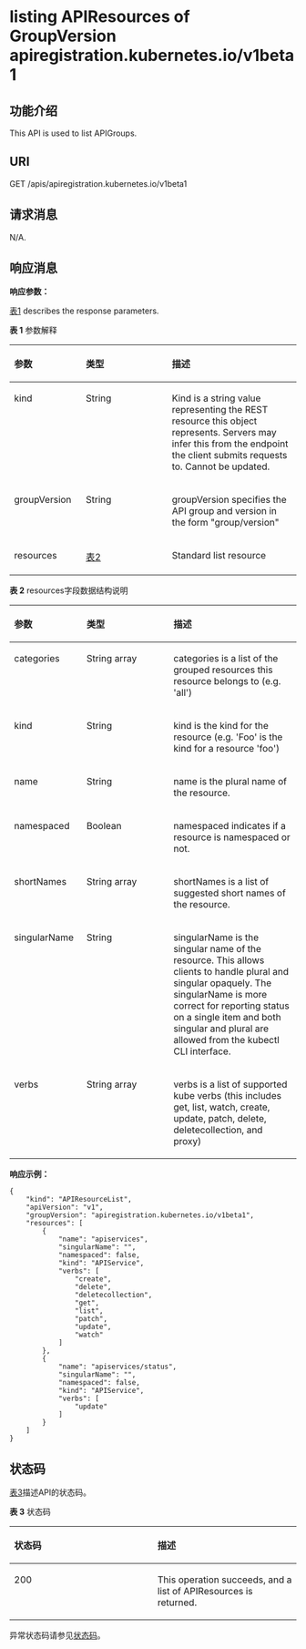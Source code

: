 # listing APIResources of GroupVersion apiregistration.kubernetes.io/v1beta1<a name="cce_02_0188"></a>

## 功能介绍<a name="section42248057"></a>

This API is used to list APIGroups.

## URI<a name="section44688198"></a>

GET /apis/apiregistration.kubernetes.io/v1beta1

## 请求消息<a name="section66649469"></a>

N/A.

## 响应消息<a name="section62974309"></a>

**响应参数：**

[表1](#d0e46199)  describes the response parameters.

**表 1**  参数解释

<a name="d0e46199"></a>
<table><thead align="left"><tr id="row12332252"><th class="cellrowborder" valign="top" width="25%" id="mcps1.2.4.1.1"><p id="p59388390"><a name="p59388390"></a><a name="p59388390"></a>参数</p>
</th>
<th class="cellrowborder" valign="top" width="30%" id="mcps1.2.4.1.2"><p id="p45730313"><a name="p45730313"></a><a name="p45730313"></a>类型</p>
</th>
<th class="cellrowborder" valign="top" width="45%" id="mcps1.2.4.1.3"><p id="p13167852"><a name="p13167852"></a><a name="p13167852"></a>描述</p>
</th>
</tr>
</thead>
<tbody><tr id="row59963063"><td class="cellrowborder" valign="top" width="25%" headers="mcps1.2.4.1.1 "><p id="p25169939"><a name="p25169939"></a><a name="p25169939"></a>kind</p>
</td>
<td class="cellrowborder" valign="top" width="30%" headers="mcps1.2.4.1.2 "><p id="p25499175"><a name="p25499175"></a><a name="p25499175"></a>String</p>
</td>
<td class="cellrowborder" valign="top" width="45%" headers="mcps1.2.4.1.3 "><p id="p52167324"><a name="p52167324"></a><a name="p52167324"></a>Kind is a string value representing the REST resource this object represents. Servers may infer this from the endpoint the client submits requests to. Cannot be updated.</p>
</td>
</tr>
<tr id="row66852738"><td class="cellrowborder" valign="top" width="25%" headers="mcps1.2.4.1.1 "><p id="p46362731"><a name="p46362731"></a><a name="p46362731"></a>groupVersion</p>
</td>
<td class="cellrowborder" valign="top" width="30%" headers="mcps1.2.4.1.2 "><p id="p64393736"><a name="p64393736"></a><a name="p64393736"></a>String</p>
</td>
<td class="cellrowborder" valign="top" width="45%" headers="mcps1.2.4.1.3 "><p id="p48510146"><a name="p48510146"></a><a name="p48510146"></a>groupVersion specifies the API group and version in the form "group/version"</p>
</td>
</tr>
<tr id="row33938133"><td class="cellrowborder" valign="top" width="25%" headers="mcps1.2.4.1.1 "><p id="p64634244"><a name="p64634244"></a><a name="p64634244"></a>resources</p>
</td>
<td class="cellrowborder" valign="top" width="30%" headers="mcps1.2.4.1.2 "><p id="p882436"><a name="p882436"></a><a name="p882436"></a><a href="#d0e46249">表2</a></p>
</td>
<td class="cellrowborder" valign="top" width="45%" headers="mcps1.2.4.1.3 "><p id="p39316582"><a name="p39316582"></a><a name="p39316582"></a>Standard list resource</p>
</td>
</tr>
</tbody>
</table>

**表 2**  resources字段数据结构说明

<a name="d0e46249"></a>
<table><thead align="left"><tr id="row20838481"><th class="cellrowborder" valign="top" width="25.252525252525253%" id="mcps1.2.4.1.1"><p id="p10195411"><a name="p10195411"></a><a name="p10195411"></a>参数</p>
</th>
<th class="cellrowborder" valign="top" width="30.303030303030305%" id="mcps1.2.4.1.2"><p id="p20521986"><a name="p20521986"></a><a name="p20521986"></a>类型</p>
</th>
<th class="cellrowborder" valign="top" width="44.44444444444445%" id="mcps1.2.4.1.3"><p id="p51668165"><a name="p51668165"></a><a name="p51668165"></a>描述</p>
</th>
</tr>
</thead>
<tbody><tr id="row24371845"><td class="cellrowborder" valign="top" width="25.252525252525253%" headers="mcps1.2.4.1.1 "><p id="p27962409"><a name="p27962409"></a><a name="p27962409"></a>categories</p>
</td>
<td class="cellrowborder" valign="top" width="30.303030303030305%" headers="mcps1.2.4.1.2 "><p id="p50362650"><a name="p50362650"></a><a name="p50362650"></a>String array</p>
</td>
<td class="cellrowborder" valign="top" width="44.44444444444445%" headers="mcps1.2.4.1.3 "><p id="p52842815"><a name="p52842815"></a><a name="p52842815"></a>categories is a list of the grouped resources this resource belongs to (e.g. 'all')</p>
</td>
</tr>
<tr id="row5823288"><td class="cellrowborder" valign="top" width="25.252525252525253%" headers="mcps1.2.4.1.1 "><p id="p1924359"><a name="p1924359"></a><a name="p1924359"></a>kind</p>
</td>
<td class="cellrowborder" valign="top" width="30.303030303030305%" headers="mcps1.2.4.1.2 "><p id="p21655423"><a name="p21655423"></a><a name="p21655423"></a>String</p>
</td>
<td class="cellrowborder" valign="top" width="44.44444444444445%" headers="mcps1.2.4.1.3 "><p id="p9258823"><a name="p9258823"></a><a name="p9258823"></a>kind is the kind for the resource (e.g. 'Foo' is the kind for a resource 'foo')</p>
</td>
</tr>
<tr id="row16220544"><td class="cellrowborder" valign="top" width="25.252525252525253%" headers="mcps1.2.4.1.1 "><p id="p38795716"><a name="p38795716"></a><a name="p38795716"></a>name</p>
</td>
<td class="cellrowborder" valign="top" width="30.303030303030305%" headers="mcps1.2.4.1.2 "><p id="p55445292"><a name="p55445292"></a><a name="p55445292"></a>String</p>
</td>
<td class="cellrowborder" valign="top" width="44.44444444444445%" headers="mcps1.2.4.1.3 "><p id="p61883681"><a name="p61883681"></a><a name="p61883681"></a>name is the plural name of the resource.</p>
</td>
</tr>
<tr id="row20082219"><td class="cellrowborder" valign="top" width="25.252525252525253%" headers="mcps1.2.4.1.1 "><p id="p16047070"><a name="p16047070"></a><a name="p16047070"></a>namespaced</p>
</td>
<td class="cellrowborder" valign="top" width="30.303030303030305%" headers="mcps1.2.4.1.2 "><p id="p24744273"><a name="p24744273"></a><a name="p24744273"></a>Boolean</p>
</td>
<td class="cellrowborder" valign="top" width="44.44444444444445%" headers="mcps1.2.4.1.3 "><p id="p58129068"><a name="p58129068"></a><a name="p58129068"></a>namespaced indicates if a resource is namespaced or not.</p>
</td>
</tr>
<tr id="row53399568"><td class="cellrowborder" valign="top" width="25.252525252525253%" headers="mcps1.2.4.1.1 "><p id="p30397788"><a name="p30397788"></a><a name="p30397788"></a>shortNames</p>
</td>
<td class="cellrowborder" valign="top" width="30.303030303030305%" headers="mcps1.2.4.1.2 "><p id="p46301731"><a name="p46301731"></a><a name="p46301731"></a>String array</p>
</td>
<td class="cellrowborder" valign="top" width="44.44444444444445%" headers="mcps1.2.4.1.3 "><p id="p59452751"><a name="p59452751"></a><a name="p59452751"></a>shortNames is a list of suggested short names of the resource.</p>
</td>
</tr>
<tr id="row65312719"><td class="cellrowborder" valign="top" width="25.252525252525253%" headers="mcps1.2.4.1.1 "><p id="p55838861"><a name="p55838861"></a><a name="p55838861"></a>singularName</p>
</td>
<td class="cellrowborder" valign="top" width="30.303030303030305%" headers="mcps1.2.4.1.2 "><p id="p26653859"><a name="p26653859"></a><a name="p26653859"></a>String</p>
</td>
<td class="cellrowborder" valign="top" width="44.44444444444445%" headers="mcps1.2.4.1.3 "><p id="p11478970"><a name="p11478970"></a><a name="p11478970"></a>singularName is the singular name of the resource. This allows clients to handle plural and singular opaquely. The singularName is more correct for reporting status on a single item and both singular and plural are allowed from the kubectl CLI interface.</p>
</td>
</tr>
<tr id="row36201869"><td class="cellrowborder" valign="top" width="25.252525252525253%" headers="mcps1.2.4.1.1 "><p id="p46670280"><a name="p46670280"></a><a name="p46670280"></a>verbs</p>
</td>
<td class="cellrowborder" valign="top" width="30.303030303030305%" headers="mcps1.2.4.1.2 "><p id="p22196311"><a name="p22196311"></a><a name="p22196311"></a>String array</p>
</td>
<td class="cellrowborder" valign="top" width="44.44444444444445%" headers="mcps1.2.4.1.3 "><p id="p53070755"><a name="p53070755"></a><a name="p53070755"></a>verbs is a list of supported kube verbs (this includes get, list, watch, create, update, patch, delete, deletecollection, and proxy)</p>
</td>
</tr>
</tbody>
</table>

**响应示例：**

```
{
    "kind": "APIResourceList",
    "apiVersion": "v1",
    "groupVersion": "apiregistration.kubernetes.io/v1beta1",
    "resources": [
        {
            "name": "apiservices",
            "singularName": "",
            "namespaced": false,
            "kind": "APIService",
            "verbs": [
                "create",
                "delete",
                "deletecollection",
                "get",
                "list",
                "patch",
                "update",
                "watch"
            ]
        },
        {
            "name": "apiservices/status",
            "singularName": "",
            "namespaced": false,
            "kind": "APIService",
            "verbs": [
                "update"
            ]
        }
    ]
}
```

## 状态码<a name="section29897872"></a>

[表3](#d0e46350)描述API的状态码。

**表 3**  状态码

<a name="d0e46350"></a>
<table><thead align="left"><tr id="row22660525"><th class="cellrowborder" valign="top" width="50%" id="mcps1.2.3.1.1"><p id="p23563273"><a name="p23563273"></a><a name="p23563273"></a>状态码</p>
</th>
<th class="cellrowborder" valign="top" width="50%" id="mcps1.2.3.1.2"><p id="p29576928"><a name="p29576928"></a><a name="p29576928"></a>描述</p>
</th>
</tr>
</thead>
<tbody><tr id="row46920988"><td class="cellrowborder" valign="top" width="50%" headers="mcps1.2.3.1.1 "><p id="p42503717"><a name="p42503717"></a><a name="p42503717"></a>200</p>
</td>
<td class="cellrowborder" valign="top" width="50%" headers="mcps1.2.3.1.2 "><p id="p20249058"><a name="p20249058"></a><a name="p20249058"></a>This operation succeeds, and a list of APIResources is returned.</p>
</td>
</tr>
</tbody>
</table>

异常状态码请参见[状态码](状态码.md)。

